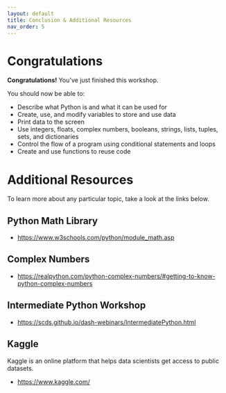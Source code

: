 ```yaml
---
layout: default
title: Conclusion & Additional Resources
nav_order: 5
---
```

<!-- 
This page will go over the conclusion and additional resources for the workshop.
Add, edit, or remove any content below for the workshop in question.
-->

# Congratulations 

<!-- Edit this line to mention your workshop name -->
**Congratulations!** You've just finished this workshop.

<!-- Recap your learning objectives from the introductory. -->
You should now be able to:
- Describe what Python is and what it can be used for
- Create, use, and modify variables to store and use data
- Print data to the screen
- Use integers, floats, complex numbers, booleans, strings, lists, tuples, sets, and dictionaries
- Control the flow of a program using conditional statements and loops
- Create and use functions to reuse code

<!-- This is where you can add additional resources for your readers. -->
# Additional Resources
To learn more about any particular topic, take a look at the links below.

## Python Math Library
- <https://www.w3schools.com/python/module_math.asp>

## Complex Numbers
- <https://realpython.com/python-complex-numbers/#getting-to-know-python-complex-numbers>

## Intermediate Python Workshop
- <https://scds.github.io/dash-webinars/IntermediatePython.html>

## Kaggle
Kaggle is an online platform that helps data scientists get access to public datasets.
- <https://www.kaggle.com/>
